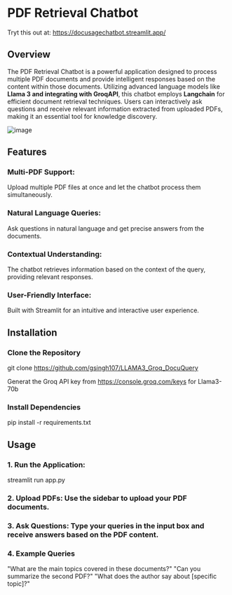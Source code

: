 # PDF Retrieval Chatbot
Tryt this out at:
https://docusagechatbot.streamlit.app/

## Overview

The PDF Retrieval Chatbot is a powerful application designed to process multiple PDF documents and provide intelligent responses based on the content within those documents.
Utilizing advanced language models like **Llama 3 and integrating with GroqAPI**, this chatbot employs **Langchain** for efficient document retrieval techniques. 
Users can interactively ask questions and receive relevant information extracted from uploaded PDFs, making it an essential tool for knowledge discovery.

![image](https://github.com/user-attachments/assets/596a8b57-756b-4a6f-83b1-1a1f3629e7df)


## Features
### Multi-PDF Support: 
Upload multiple PDF files at once and let the chatbot process them simultaneously.
### Natural Language Queries: 
Ask questions in natural language and get precise answers from the documents.
### Contextual Understanding: 
The chatbot retrieves information based on the context of the query, providing relevant responses.
### User-Friendly Interface: 
Built with Streamlit for an intuitive and interactive user experience. 

## Installation



### Clone the Repository

git clone https://github.com/gsingh107/LLAMA3_Groq_DocuQuery

Generat the Groq API key from https://console.groq.com/keys for Llama3-70b

### Install Dependencies

pip install -r requirements.txt

## Usage
### 1. Run the Application:

streamlit run app.py

### 2. Upload PDFs: Use the sidebar to upload your PDF documents.
### 3. Ask Questions: Type your queries in the input box and receive answers based on the PDF content.
### 4. Example Queries
"What are the main topics covered in these documents?"
"Can you summarize the second PDF?"
"What does the author say about [specific topic]?"
